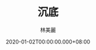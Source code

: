 ---
issue: 359
title: 沉底
author: 林美麗
date: 2020-01-02T00:00:00.000+08:00
topic: 懷想
difficulty: 1
wikidata: Q131449157
wikidata_link: https://www.wikidata.org/wiki/Q131449157
author_wikidata_link: https://www.wikidata.org/wiki/Q98096284
author_wikidata: Q98096284
---